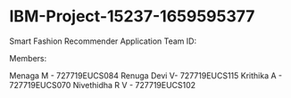 # IBM-Project-15237-1659595377
Smart Fashion Recommender Application
Team ID:

Members:

Menaga M  - 727719EUCS084
Renuga Devi V- 727719EUCS115
Krithika A - 727719EUCS070
Nivethidha R V - 727719EUCS102
